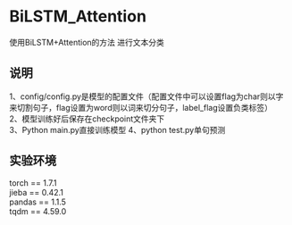 # BiLSTM_Attention
使用BiLSTM+Attention的方法 进行文本分类

## 说明
1、config/config.py是模型的配置文件（配置文件中可以设置flag为char则以字来切割句子，flag设置为word则以词来切分句子，label_flag设置负类标签）  
2、模型训练好后保存在checkpoint文件夹下  
3、Python main.py直接训练模型
4、python test.py单句预测

## 实验环境
torch == 1.7.1  
jieba == 0.42.1  
pandas == 1.1.5  
tqdm == 4.59.0  